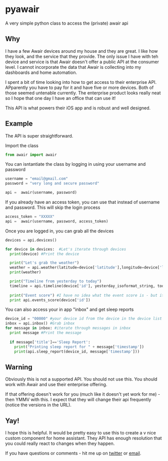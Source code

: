 # pyawair

A very simple python class to access the (private) awair api

## Why

I have a few Awair devices around my house and they are great. I like how they look, and the service that they provide. The only issue I have with teh device and service is that Awair doesn't offer a public API at the consumer level. I cannot incorporate the data that Awair is collecting into my dashboards and home automation. 

I spent a bit of time looking into how to get access to their enterprise API. APparently you have to pay for it and have five or more devices. Both of those seemed untenable currently. The enterprise product looks really neat so I hope that one day I have an office that can use it!

This API is what powers their iOS app and is robust and well designed. 

## Example

The API is super straightforward. 

Import the class
```python
from awair import awair
```

You can isntantiate the class by logging in using your username and password
```python
username = "email@gmail.com" 
password = "very long and secure password" 

api =  awair(username, password) 
```

If you already have an access token, you can use that instead of username and password. This will skip the login process
```python
access_token = "XXXXX"
api =  awair(username, password, access_token)
```

Once you are logged in, you can grab all the devices
```python
devices = api.devices()

for device in devices:  #Let's iterate through devices
  print(device) #Print the device 

  print("Let's grab the weather")
  weather = api.weather(latitude=device['latitude'],longitude=device['longitude'])
  print(weather)

  print("Timeline from yesterday to today")
  timeline = api.timeline(device['id'], yesterday_isoformat_string, today_isoformat_string)
  
  print("Event score") #I have no idea what the event score is - but it is full of data!
  print api.events_score(device['id'])
```

You can also access your in app "inbox" and get sleep reports
```python
device_id = "00000" #your device id from the device in the device list
inbox = api.inbox() #Grab inbox
for message in inbox: #iterate through messages in inbox
  print message #Print the message
  
  if message['title']=='Sleep Report':
    print("Printing sleep report for " + message['timestamp'])
    print(api.sleep_report(device_id, message['timestamp']))
```
## Warning

Obviously this is not a supported API. You should not use this. You should work with Awair and use their enterprise offering. 

If that offering doesn't work for you (much like it doesn't yet work for me) - then YMMV with this. I expect that they will change their api frequently (notice the versions in the URL). 

## Yay! 

I hope this is helpful. It would be pretty easy to use this to create a v nice custom component for home assistant. They API has enough resolution that you could really react to changes when they happen.

If you have questions or comments - hit me up on [twitter](https://twitter.com/harper/) or [email](mailto:harper@nata2.org).
